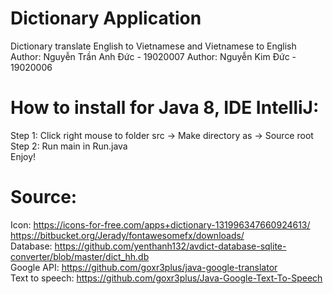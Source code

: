 # Dictionary Application
Dictionary translate English to Vietnamese and Vietnamese to English <br/>
Author: Nguyễn Trần Anh Đức - 19020007
Author: Nguyễn Kim Đức	- 19020006

# How to install for Java 8, IDE IntelliJ: 
Step 1: Click right mouse to folder src -> Make directory as -> Source root <br/>
Step 2: Run main in Run.java <br/>
Enjoy!

# Source: 
Icon: https://icons-for-free.com/apps+dictionary-131996347660924613/
      https://bitbucket.org/Jerady/fontawesomefx/downloads/ <br/>
Database: https://github.com/yenthanh132/avdict-database-sqlite-converter/blob/master/dict_hh.db <br/>
Google API: https://github.com/goxr3plus/java-google-translator <br/>
Text to speech: https://github.com/goxr3plus/Java-Google-Text-To-Speech <br/>
